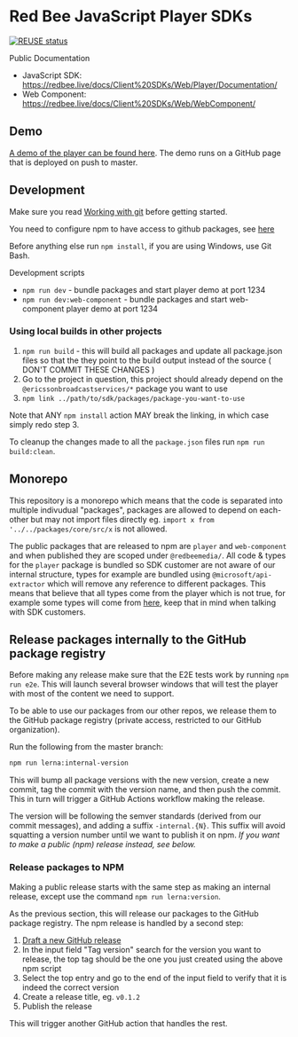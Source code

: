<!--
SPDX-FileCopyrightText: 2024 Red Bee Media Ltd <https://www.redbeemedia.com/>

SPDX-License-Identifier: CC-BY-SA-4.0
-->

# Red Bee JavaScript Player SDKs

[![REUSE status](https://api.reuse.software/badge/github.com/EricssonBroadcastServices/javascript-player)](https://api.reuse.software/info/github.com/EricssonBroadcastServices/javascript-player)

Public Documentation

- JavaScript SDK: https://redbee.live/docs/Client%20SDKs/Web/Player/Documentation/
- Web Component: https://redbee.live/docs/Client%20SDKs/Web/WebComponent/

## Demo

[A demo of the player can be found here](https://ericssonbroadcastservices.github.io/javascript-player/).
The demo runs on a GitHub page that is deployed on push to master.

## Development

Make sure you read [Working with git](https://github.com/EricssonBroadcastServices/team-players/blob/master/git.md) before getting started.

You need to configure npm to have access to github packages, see [here](https://docs.github.com/en/packages/guides/configuring-npm-for-use-with-github-packages#authenticating-with-a-personal-access-token)

Before anything else run `npm install`, if you are using Windows, use Git Bash.

Development scripts

- `npm run dev` - bundle packages and start player demo at port 1234
- `npm run dev:web-component` - bundle packages and start web-component player demo at port 1234

### Using local builds in other projects

1. `npm run build` - this will build all packages and update all package.json files so that the they point to the build output instead of the source ( DON'T COMMIT THESE CHANGES )
2. Go to the project in question, this project should already depend on the `@ericssonbroadcastservices/*` package you want to use
3. `npm link ../path/to/sdk/packages/package-you-want-to-use`

Note that ANY `npm install` action MAY break the linking, in which case simply redo step 3.

To cleanup the changes made to all the `package.json` files run `npm run build:clean`.

## Monorepo

This repository is a monorepo which means that the code is separated into multiple indivudual "packages", packages are allowed to depend on each-other but may not import
files directly eg. `import x from '../../packages/core/src/x` is not allowed.

The public packages that are released to npm are `player` and `web-component` and when published they are scoped under `@redbeemedia/`.
All code & types for the `player` package is bundled so SDK customer are not aware of our internal structure, types for example are bundled using `@microsoft/api-extractor` which will remove any reference to different packages. This means that believe that all types come from the player which is not true, for example some types will come from [here](https://github.com/EricssonBroadcastServices/javascript-sdk/tree/master/packages/exposure), keep that in mind when talking with SDK customers.

## Release packages internally to the GitHub package registry

Before making any release make sure that the E2E tests work by running `npm run e2e`. This will launch several browser windows that will test the player with most of the content we need to support.

To be able to use our packages from our other repos, we release them to the GitHub package registry (private access, restricted to our GitHub organization).

Run the following from the master branch:

```sh
npm run lerna:internal-version
```

This will bump all package versions with the new version, create a new commit, tag the commit with the version name, and then push the commit. This in turn will trigger a GitHub Actions workflow making the release.

The version will be following the semver standards (derived from our commit messages), and adding a suffix `-internal.{N}`. This suffix will avoid squatting a version number until we want to publish it on npm. _If you want to make a public (npm) release instead, see below._

### Release packages to NPM

Making a public release starts with the same step as making an internal release, except use the command `npm run lerna:version`.

As the previous section, this will release our packages to the GitHub package registry. The npm release is handled by a second step:

1. [Draft a new GitHub release](https://github.com/EricssonBroadcastServices/javascript-player/releases/new)
2. In the input field "Tag version" search for the version you want to release, the top tag should be the one you just created using the above npm script
3. Select the top entry and go to the end of the input field to verify that it is indeed the correct version
4. Create a release title, eg. `v0.1.2`
5. Publish the release

This will trigger another GitHub action that handles the rest.
